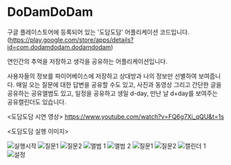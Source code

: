 # DoDamDoDam
구글 플레이스토어에 등록되어 있는 '도담도담' 어플리케이션 코드입니다. 
(https://play.google.com/store/apps/details?id=com.dodamdodam.dodamdodam)

연인간의 추억을 저장하고 생각을 공유하는 어플리케이션입니다.

사용자들의 정보를 파이어베이스에 저장하고 상대방과 나의 정보만 선별하여 보여줍니다.
매일 오는 질문에 대한 답변을 공유할 수도 있고,
사진과 동영상 그리고 간단한 글을 공유하는 공유앨범도 있고,
일정을 공유하고 생일 d-day, 만난 날 d+day를 보여주는 공유캘린더도 있습니다.


<도담도담 시연 영상>
https://www.youtube.com/watch?v=FQ6g7Xi_qQU&t=1s

<도담도담 실행 이미지>

![실행시작](https://user-images.githubusercontent.com/90952132/224460739-015dc2a1-cfc0-4ec9-bb62-b67bb35a192f.jpg)
![질문1](https://user-images.githubusercontent.com/90952132/224460741-67f6ceee-d2c7-4b1a-ad05-392063b2edd1.jpg)
![질문2](https://user-images.githubusercontent.com/90952132/224460742-f82bbfd2-cae2-4206-810a-729cb463f84d.jpg)
![앨범 1](https://user-images.githubusercontent.com/90952132/224460743-cd498ff8-48cd-4e43-86ba-1a0f6e0be638.jpg)
![앨범 2](https://user-images.githubusercontent.com/90952132/224460744-b69c1523-5693-495d-9401-8b0330391b77.jpg)
![질문1](https://user-images.githubusercontent.com/90952132/224460745-a4440406-9934-4606-98aa-03e664fda675.jpg)
![질문2](https://user-images.githubusercontent.com/90952132/224460748-b80cc6ca-1bae-4b94-8137-4a3dfa7bada1.jpg)
![캘린더 1](https://user-images.githubusercontent.com/90952132/224460751-ecf1c957-9f16-4027-b655-63fb7bd98f9b.jpg)
![설정](https://user-images.githubusercontent.com/90952132/224460753-4f2a0939-ca09-4d1f-96ec-cbaf27bfefe5.jpg)

